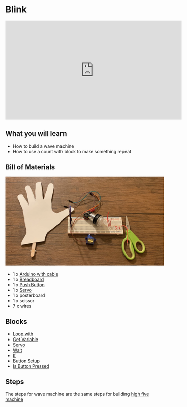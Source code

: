 # Blink

<iframe width="560" height="315" src="https://www.youtube.com/embed/WhUNUEnRkvg" title="YouTube video player" frameborder="0" allow="accelerometer; autoplay; clipboard-write; encrypted-media; gyroscope; picture-in-picture" allowfullscreen></iframe>

## What you will learn

- How to build a wave machine
- How to use a count with block to make something repeat

## Bill of Materials

![kit](../assets/highfive/kit.jpeg)

- 1 x [Arduino with cable](/lessons/what-is-an-arduino/)
- 1 x [Breadboard](/addons/#breadboard)
- 1 x [Push Button](/addons/#push-buttons)
- 1 x [Servo](/addons/#servos)
- 1 x posterboard
- 1 x scissor
- 7 x wires

## Blocks

- [Loop with](/blocks/#loop-with)
- [Get Variable](/blocks/#get-variable)
- [Servo](/blocks#servo)
- [Wait](/blocks#wait)
- [If](/blocks#if)
- [Button Setup](/blocks#button-setup)
- [Is Button Pressed](/blocks#is-button-pressed)

## Steps

The steps for wave machine are the same steps for building [high five machine](/lessons/highfive/#building-highfive-machine)